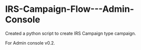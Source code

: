 # IRS-Campaign-Flow---Admin-Console
Created a python script to create IRS Campaign type campaign.

For Admin console v0.2.

